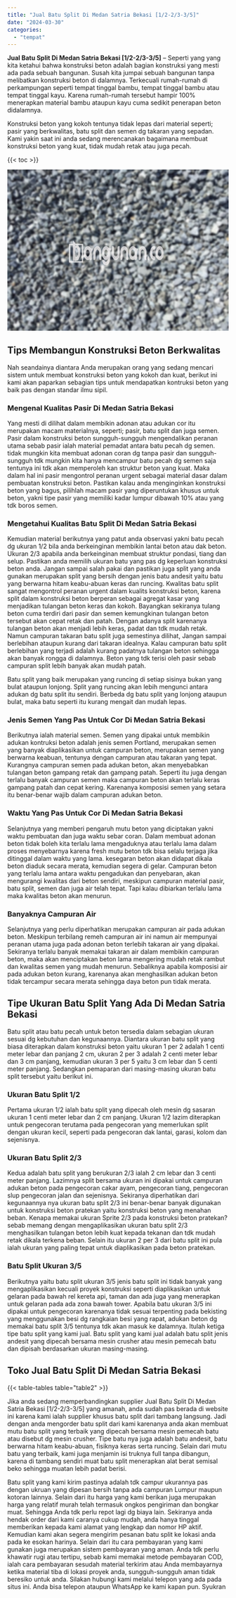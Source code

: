 ```yaml
---
title: "Jual Batu Split Di Medan Satria Bekasi [1/2-2/3-3/5]"
date: "2024-03-30"
categories: 
  - "tempat"
---
```


**Jual Batu Split Di Medan Satria Bekasi \[1/2-2/3-3/5\]** – Seperti yang yang kita ketahui bahwa konstruksi beton adalah bagian konstruksi yang mesti ada pada sebuah bangunan. Susah kita jumpai sebuah bangunan tanpa melibatkan konstruksi beton di dalamnya. Terkecuali rumah-rumah di perkampungan seperti tempat tinggal bambu, tempat tinggal bambu atau tempat tinggal kayu. Karena rumah-rumah tersebut hampir 100% menerapkan material bambu ataupun kayu cuma sedikit penerapan beton didalamnya.

Konstruksi beton yang kokoh tentunya tidak lepas dari material seperti; pasir yang berkwalitas, batu split dan semen dg takaran yang sepadan. Kami yakin saat ini anda sedang merencanakan bagaimana membuat konstruksi beton yang kuat, tidak mudah retak atau juga pecah.

{{< toc >}}

![Jual Batu Split Di Medan Satria Bekasi [1/2-2/3-3/5]](/images/jual-batu-split-04.png)

## Tips Membangun Konstruksi Beton Berkwalitas

Nah seandainya diantara Anda merupakan orang yang sedang mencari sistem untuk membuat konstruksi beton yang kokoh dan kuat, berikut ini kami akan paparkan sebagian tips untuk mendapatkan kontruksi beton yang baik pas dengan standar ilmu sipil.

### Mengenal Kualitas Pasir Di Medan Satria Bekasi

Yang mesti di dilihat dalam membikin adonan atau adukan cor itu merupakan macam materialnya, seperti; pasir, batu split dan juga semen. Pasir dalam konstruksi beton sungguh-sungguh mengendalikan peranan utama sebab pasir ialah material pemadat antara batu pecah dg semen. tidak mungkin kita membuat adonan coran dg tanpa pasir dan sungguh-sungguh tdk mungkin kita hanya mencampur batu pecah dg semen saja tentunya ini tdk akan memperoleh kan struktur beton yang kuat. Maka dalam hal ini pasir mengontrol peranan urgent sebagai material dasar dalam pembuatan konstruksi beton. Pastikan kalau anda menginginkan konstruksi beton yang bagus, pilihlah macam pasir yang diperuntukan khusus untuk beton, yakni tipe pasir yang memiliki kadar lumpur dibawah 10% atau yang tdk boros semen.

### Mengetahui Kualitas Batu Split Di Medan Satria Bekasi

Kemudian material berikutnya yang patut anda observasi yakni batu pecah dg ukuran 1/2 bila anda berkeinginan membikin lantai beton atau dak beton. Ukuran 2/3 apabila anda berkeinginan membuat struktur pondasi, tiang dan selup. Pastikan anda memilih ukuran batu yang pas dg keperluan konstruksi beton anda. Jangan sampai salah pakai dan pastikan juga split yang anda gunakan merupakan split yang bersih dengan jenis batu andesit yaitu batu yang berwarna hitam keabu-abuan keras dan runcing. Kwalitas batu split sangat mengontrol peranan urgent dalam kualits konstruksi beton, karena split dalam konstruksi beton berperan sebagai agregat kasar yang menjadikan tulangan beton keras dan kokoh. Bayangkan sekiranya tulang beton cuma terdiri dari pasir dan semen kemungkinan tulangan beton tersebut akan cepat retak dan patah. Dengan adanya split karenanya tulangan beton akan menjadi lebih keras, padat dan tdk mudah retak. Namun campuran takaran batu split juga semestinya dilihat, Jangan sampai berlebihan ataupun kurang dari takaran idealnya. Kalau campuran batu split berlebihan yang terjadi adalah kurang padatnya tulangan beton sehingga akan banyak rongga di dalamnya. Beton yang tdk terisi oleh pasir sebab campuran split lebih banyak akan mudah patah.

Batu split yang baik merupakan yang runcing di setiap sisinya bukan yang bulat ataupun lonjong. Split yang runcing akan lebih mengunci antara adukan dg batu split itu sendiri. Berbeda dg batu split yang lonjong ataupun bulat, maka batu seperti itu kurang mengait dan mudah lepas.

### Jenis Semen Yang Pas Untuk Cor Di Medan Satria Bekasi

Berikutnya ialah material semen. Semen yang dipakai untuk membikin adukan kontruksi beton adalah jenis semen Portland, merupakan semen yang banyak diaplikasikan untuk campuran beton, merupakan semen yang berwarna keabuan, tentunya dengan campuran atau takaran yang tepat. Kurangnya campuran semen pada adukan beton, akan menyebabkan tulangan beton gampang retak dan gampang patah. Seperti itu juga dengan terlalu banyak campuran semen maka campuran beton akan terlalu keras gampang patah dan cepat kering. Karenanya komposisi semen yang setara itu benar-benar wajib dalam campuran adukan beton.

### Waktu Yang Pas Untuk Cor Di Medan Satria Bekasi

Selanjutnya yang memberi pengaruh mutu beton yang diciptakan yakni waktu pembuatan dan juga waktu sebar coran. Dalam membuat adonan beton tidak boleh kita terlalu lama mengaduknya atau terlalu lama dalam proses menyebarnya karena fresh mutu beton tdk bisa selalu terjaga jika ditinggal dalam waktu yang lama. kesegaran beton akan didapat dikala beton diaduk secara merata, kemudian segera di gelar. Campuran beton yang terlalu lama antara waktu pengadukan dan penyebaran, akan mengurangi kwalitas dari beton sendiri, meskipun campuran material pasir, batu split, semen dan juga air telah tepat. Tapi kalau dibiarkan terlalu lama maka kwalitas beton akan menurun.

### Banyaknya Campuran Air

Selanjutnya yang perlu diperhatikan merupakan campuran air pada adukan beton. Meskipun terbilang remeh campuran air ini namun air mempunyai peranan utama juga pada adonan beton terlebih takaran air yang dipakai. Sekiranya terlalu banyak memakai takaran air dalam membikin campuran beton, maka akan menciptakan beton lama mengering mudah retak rambut dan kwalitas semen yang mudah menurun. Sebaliknya apabila komposisi air pada adukan beton kurang, karenanya akan menghasilkan adukan beton tidak tercampur secara merata sehingga daya beton pun tidak merata.

## Tipe Ukuran Batu Split Yang Ada Di Medan Satria Bekasi

Batu split atau batu pecah untuk beton tersedia dalam sebagian ukuran sesuai dg kebutuhan dan kegunaannya. Diantara ukuran batu split yang biasa diterapkan dalam konstruksi beton yaitu ukuran 1 per 2 adalah 1 centi meter lebar dan panjang 2 cm, ukuran 2 per 3 adalah 2 centi meter lebar dan 3 cm panjang, kemudian ukuran 3 per 5 yaitu 3 cm lebar dan 5 centi meter panjang. Sedangkan pemaparan dari masing-masing ukuran batu split tersebut yaitu berikut ini.

### Ukuran Batu Split 1/2

Pertama ukuran 1/2 ialah batu split yang dipecah oleh mesin dg sasaran ukuran 1 centi meter lebar dan 2 cm panjang. Ukuran 1/2 lazim diterapkan untuk pengecoran terutama pada pengecoran yang memerlukan split dengan ukuran kecil, seperti pada pengecoran dak lantai, garasi, kolom dan sejenisnya.

### Ukuran Batu Split 2/3

Kedua adalah batu split yang berukuran 2/3 ialah 2 cm lebar dan 3 centi meter panjang. Lazimnya split bersama ukuran ini dipakai untuk campuran adukan beton pada pengecoran cakar ayam, pengecoran tiang, pengecoran slup pengecoran jalan dan sejenisnya. Sekiranya diperhatikan dari kegunaannya nya ukuran batu split 2/3 ini benar-benar banyak digunakan untuk konstruksi beton pratekan yaitu konstruksi beton yang menahan beban. Kenapa memakai ukuran Sprite 2/3 pada konstruksi beton pratekan? sebab memang dengan mengaplikasikan ukuran batu split 2/3 menghasilkan tulangan beton lebih kuat kepada tekanan dan tdk mudah retak dikala terkena beban. Selain itu ukuran 2 per 3 dari batu split ini pula ialah ukuran yang paling tepat untuk diaplikasikan pada beton pratekan.

### Batu Split Ukuran 3/5

Berikutnya yaitu batu split ukuran 3/5 jenis batu split ini tidak banyak yang mengaplikasikan kecuali proyek konstruksi seperti diaplikasikan untuk gelaran pada bawah rel kereta api, taman dan ada juga yang menerapkan untuk gelaran pada ada zona bawah tower. Apabila batu ukuran 3/5 ini dipakai untuk pengecoran karenanya tidak sesuai terpenting pada bekisting yang menggunakan besi dg rangkaian besi yang rapat, adukan beton dg memakai batu split 3/5 tentunya tdk akan masuk ke dalamnya. Itulah ketiga tipe batu split yang kami jual. Batu split yang kami jual adalah batu split jenis andesit yang dipecah bersama mesin crusher atau mesin pemecah batu dan dipisah berdasarkan ukuran masing-masing.

## Toko Jual Batu Split Di Medan Satria Bekasi

{{< table-tables table="table2" >}}

Jika anda sedang memperbandingkan supplier Jual Batu Split Di Medan Satria Bekasi \[1/2-2/3-3/5\] yang amanah, anda sudah pas berada di website ini karena kami ialah supplier khusus batu split dari tambang langsung. Jadi dengan anda mengorder batu split dari kami karenanya anda akan membuat mutu batu split yang terbaik yang dipecah bersama mesin pemecah batu atau disebut dg mesin crusher. Tipe batu nya juga adalah batu andesit, batu berwarna hitam keabu-abuan, fisiknya keras serta runcing. Selain dari mutu batu yang terbaik, kami juga menjamin isi truknya full tanpa dibangun, karena di tambang sendiri muat batu split menerapkan alat berat semisal beko sehingga muatan lebih padat berisi.

Batu split yang kami kirim pastinya adalah tdk campur ukurannya pas dengan ukruan yang dipesan bersih tanpa ada campuran Lumpur maupun kotoran lainnya. Selain dari itu harga yang kami berikan juga merupakan harga yang relatif murah telah termasuk ongkos pengiriman dan bongkar muat. Sehingga Anda tdk perlu repot lagi dg biaya lain. Sekiranya anda hendak order dari kami caranya cukup mudah, anda hanya tinggal memberikan kepada kami alamat yang lengkap dan nomor HP aktif. Kemudian kami akan segera mengirim pesanan batu split ke lokasi anda pada ke esokan harinya. Selain dari itu cara pembayaran yang kami gunakan juga merupakan sistem pembayaran yang aman. Anda tdk perlu khawatir rugi atau tertipu, sebab kami memakai metode pembayaran COD, ialah cara pembayaran sesudah material terkirim atau Anda membayarnya ketika material tiba di lokasi proyek anda, sungguh-sungguh aman tidak beresiko untuk anda. Silakan hubungi kami melalui telepon yang ada pada situs ini. Anda bisa telepon ataupun WhatsApp ke kami kapan pun. Syukran
